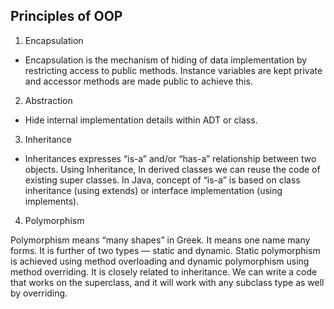 ## Principles of OOP

1. Encapsulation

* Encapsulation is the mechanism of hiding of data implementation by restricting access to public methods. Instance variables are kept private and accessor methods are made public to achieve this.

2. Abstraction

* Hide internal implementation details within ADT or class.

3. Inheritance

* Inheritances expresses “is-a” and/or “has-a” relationship between two objects. Using Inheritance, In derived classes we can reuse the code of existing super classes. In Java, concept of “is-a” is based on class inheritance (using extends) or interface implementation (using implements).

4. Polymorphism

Polymorphism means “many shapes” in Greek. It means one name many forms. It is further of two types — static and dynamic. Static polymorphism is achieved using method overloading and dynamic polymorphism using method overriding. It is closely related to inheritance. We can write a code that works on the superclass, and it will work with any subclass type as well by overriding.
